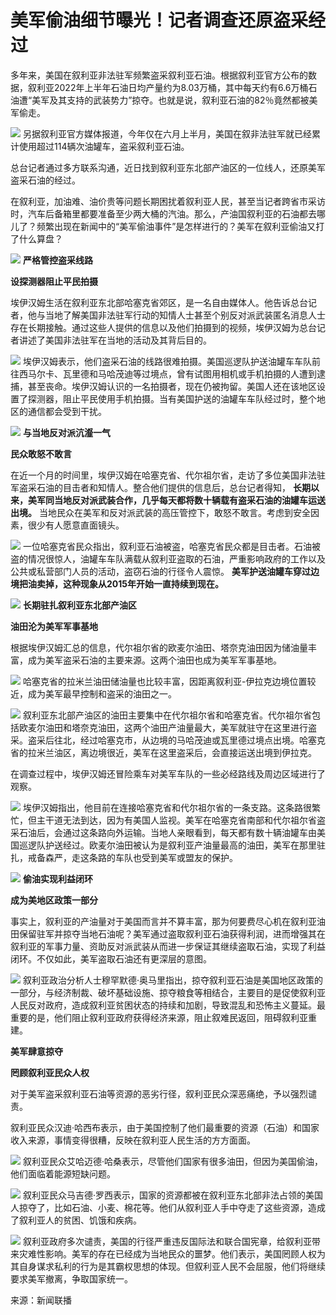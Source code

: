 

# 美军偷油细节曝光！记者调查还原盗采经过

多年来，美国在叙利亚非法驻军频繁盗采叙利亚石油。根据叙利亚官方公布的数据，叙利亚2022年上半年石油日均产量约为8.03万桶，其中每天约有6.6万桶石油遭“美军及其支持的武装势力”掠夺。也就是说，叙利亚石油的82％竟然都被美军偷走。

![](https://inews.gtimg.com/om_bt/O0H2h33Zld9W-WAaShJRgBVkeHynukK_uoPpePw7xO63sAA/1000)
另据叙利亚官方媒体报道，今年仅在六月上半月，美国在叙非法驻军就已经累计使用超过114辆次油罐车，盗采叙利亚石油。

总台记者通过多方联系沟通，近日找到叙利亚东北部产油区的一位线人，还原美军盗采石油的经过。

在叙利亚，加油难、油价贵等问题长期困扰着叙利亚人民，甚至当记者跨省市采访时，汽车后备箱里都要准备至少两大桶的汽油。那么，产油国叙利亚的石油都去哪儿了？频繁出现在新闻中的“美军偷油事件”是怎样进行的？美军在叙利亚偷油又打了什么算盘？

![](https://inews.gtimg.com/om_bt/Ou3eczsbRORNcnzDjah3AIeX_Ods0HtL0vnwI1vkCSDNEAA/1000)
**严格管控盗采线路**

**设探测器阻止平民拍摄**

埃伊汉姆生活在叙利亚东北部哈塞克省郊区，是一名自由媒体人。他告诉总台记者，他与当地了解美国非法驻军行动的知情人士甚至个别反对派武装匿名消息人士存在长期接触。通过这些人提供的信息以及他们拍摄到的视频，埃伊汉姆为总台记者讲述了美国非法驻军在当地的活动及其背后目的。

![](https://inews.gtimg.com/om_bt/GDZdqXs_xgiA5baff6uRv0A6dcm76C3-30xTq9D_U7c-YAA/0)
埃伊汉姆表示，他们盗采石油的线路很难拍摄。美国巡逻队护送油罐车车队前往西马尔卡、瓦里德和马哈茂迪等过境点，曾有试图用相机或手机拍摄的人遭到逮捕，甚至丧命。埃伊汉姆认识的一名拍摄者，现在仍被拘留。美国人还在该地区设置了探测器，阻止平民使用手机拍摄。当有美国护送的油罐车车队经过时，整个地区的通信都会受到干扰。

![](https://inews.gtimg.com/om_bt/Ow2yDhZmbUev5gpV-U4rN7OQWLP37ANEfG2xIN_HHzKaQAA/1000)
**与当地反对派沆瀣一气**

**民众敢怒不敢言**

在近一个月的时间里，埃伊汉姆在哈塞克省、代尔祖尔省，走访了多位美国非法驻军盗采石油的目击者和知情人。整合他们提供的信息后，总台记者得知，
**长期以来，美军同当地反对派武装合作，几乎每天都将数十辆载有盗采石油的油罐车运送出境。**
当地民众在美军和反对派武装的高压管控下，敢怒不敢言。考虑到安全因素，很少有人愿意直面镜头。

![](https://inews.gtimg.com/om_bt/O3OqmwaLFjogeZbEh9-hM6eegGVF1IRSJ0_4WEd_3TIT0AA/1000)
一位哈塞克省民众指出，叙利亚石油被盗，哈塞克省民众都是目击者。石油被盗的情况很惊人，油罐车车队满载从叙利亚盗取的石油，严重影响政府的工作以及公共或私营部门人员的活动，盗窃石油的行径令人震惊。
**美军护送油罐车穿过边境把油卖掉，这种现象从2015年开始一直持续到现在。**

![](https://inews.gtimg.com/om_bt/OOGN21EMre-xui2H4J2V8mOciphIpmMvo_CsrQmw9i6fcAA/1000)
**长期驻扎叙利亚东北部产油区**

**油田沦为美军军事基地**

根据埃伊汉姆汇总的信息，代尔祖尔省的欧麦尔油田、塔奈克油田因为储油量丰富，成为美军盗采石油的主要来源。这两个油田也成为美军军事基地。

![](https://inews.gtimg.com/om_bt/Ovo1uoWhSJeaIwdE_PUSwj3fa27K0cDaH0Nldt2t3qDX0AA/1000)
哈塞克省的拉米兰油田储油量也比较丰富，因距离叙利亚-伊拉克边境位置较近，成为美军最早控制和盗采的油田之一。

![](https://inews.gtimg.com/om_bt/OmEUMBfS34Kxuvrn2sCTeKrlmPasIQPHyTBo-Drl6hDHEAA/1000)
叙利亚东北部产油区的油田主要集中在代尔祖尔省和哈塞克省。代尔祖尔省包括欧麦尔油田和塔奈克油田，这两个油田产油量最大，美军就驻守在这里进行盗采。盗采后往北，经过哈塞克市，从边境的马哈茂迪或瓦里德过境点出境。哈塞克省的拉米兰油区，离边境很近，美军在这里盗采后，会直接运送出境到伊拉克。

在调查过程中，埃伊汉姆还冒险乘车对美军车队的一些必经路线及周边区域进行了观察。

![](https://inews.gtimg.com/om_bt/OO7uCJ5Ob9NweRgiMVs7yqC4FsE1WLa073_gA4hqgjvnoAA/1000)
埃伊汉姆指出，他目前在连接哈塞克省和代尔祖尔省的一条支路。这条路很繁忙，但主干道无法到达，因为有美国人监视。美军在哈塞克省南部和代尔祖尔省盗采石油后，会通过这条路向外运输。当地人亲眼看到，每天都有数十辆油罐车由美国巡逻队护送经过。欧麦尔油田被认为是叙利亚产油量最高的油田，美军在那里驻扎，戒备森严，走这条路的车队也受到美军或盟友的保护。

![](https://inews.gtimg.com/om_bt/O2D3Z4R2RhsYpr1dmtpFLt2ITmiZSUK8cS-r76NGtSl1oAA/1000)
**偷油实现利益闭环**

**成为美地区政策一部分**

事实上，叙利亚的产油量对于美国而言并不算丰富，那为何要费尽心机在叙利亚油田保留驻军并掠夺当地石油呢？美军通过盗取叙利亚石油获得利润，进而增强其在叙利亚的军事力量、资助反对派武装从而进一步保证其继续盗取石油，实现了利益闭环。不仅如此，美军盗取石油还有更深层的意图。

![](https://inews.gtimg.com/om_bt/OodEaTLmPc4bJkk-t_DEtzwfDzMO4B_XFNuBjAkozh4C4AA/1000)
叙利亚政治分析人士穆罕默德·奥马里指出，掠夺叙利亚石油是美国地区政策的一部分，与经济制裁、破坏基础设施、掠夺粮食等相结合，主要目的是促使叙利亚人民反对政府，造成叙利亚贫困状态的持续和加剧，导致混乱和恐怖主义蔓延。最重要的是，他们阻止叙利亚政府获得经济来源，阻止叙难民返回，阻碍叙利亚重建。

**美军肆意掠夺**

**罔顾叙利亚民众人权**

对于美军盗采叙利亚石油等资源的恶劣行径，叙利亚民众深恶痛绝，予以强烈谴责。

叙利亚民众汉迪·哈西布表示，由于美国控制了他们最重要的资源（石油）和国家收入来源，事情变得很糟，反映在叙利亚人民生活的方方面面。

![](https://inews.gtimg.com/om_bt/Of3iIgWJeCFXOGDp7ML8jQuuanmZztHpHJcGlY--bZf4cAA/1000)
叙利亚民众艾哈迈德·哈桑表示，尽管他们国家有很多油田，但因为美国偷油，他们面临着能源短缺问题。

![](https://inews.gtimg.com/om_bt/OCtJnia7ED1HbmiKp6K_L5B6IhI3cZqNUh259KWVb1FNcAA/1000)
叙利亚民众马吉德·罗西表示，国家的资源都被在叙利亚东北部非法占领的美国人掠夺了，比如石油、小麦、棉花等。他们从叙利亚人手中夺走了这些资源，造成了叙利亚人的贫困、饥饿和疾病。

![](https://inews.gtimg.com/om_bt/OiEe9n2YtPRnPxxfpviEmiVpdKY_YeNvttzMI4QFOEwAQAA/1000)
叙利亚政府多次谴责，美国的行径严重违反国际法和联合国宪章，给叙利亚带来灾难性影响。美军的存在已经成为当地民众的噩梦。他们表示，美国罔顾人权为其自身谋求私利的行为是其霸权思想的体现。但叙利亚人民不会屈服，他们将继续要求美军撤离，争取国家统一。

来源：新闻联播

